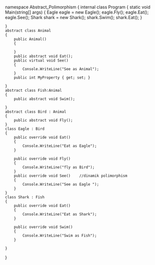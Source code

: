 namespace Abstract_Polimorphism
{
    internal class Program
    {
        static void Main(string[] args)
        {
            Eagle eagle = new Eagle();
            eagle.Fly();
            eagle.Eat();
            eagle.See();
            Shark shark = new Shark();
            shark.Swim();
            shark.Eat();
        }

    }
    abstract class Animal
    {
        public Animal()
        {

        }
        public abstract void Eat();
        public virtual void See()
        {
            Console.WriteLine("See as Animal");
        }
        public int MyProperty { get; set; }

    }
    abstract class Fish:Animal
    {
        public abstract void Swim();
        
    }
    abstract class Bird : Animal
    {
        public abstract void Fly();
    }
    class Eagle : Bird
    {
        public override void Eat()
        {
            Console.WriteLine("Eat as Eagle");
        }

        public override void Fly()
        {
            Console.WriteLine("fly as Bird");
        }
        public override void See()    //dinamik polimorphism
        {
            Console.WriteLine("See as Eagle ");
        }
    }
    class Shark : Fish
    {
        public override void Eat()
        {
            Console.WriteLine("Eat as Shark");
        }

        public override void Swim()
        {
            Console.WriteLine("Swim as Fish");
        }

    }
}
